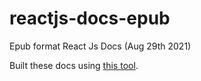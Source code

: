 # reactjs-docs-epub

Epub format React Js Docs (Aug 29th 2021)

Built these docs using [this tool](https://gist.github.com/sebastianrothbucher/e2b82202432657052d6d56bd30bfe6d2). 
